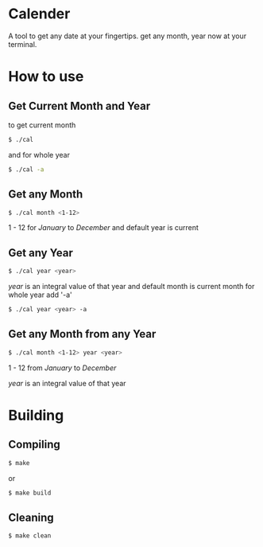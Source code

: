 # Calender 

A tool to get any date at your fingertips. get any month, year now at your terminal.

# How to use 

## Get Current Month and Year
to get current month
```bash 
$ ./cal 
```
and for whole year 
```bash 
$ ./cal -a 
``` 

## Get any Month 
```bash 
$ ./cal month <1-12>
``` 
1 - 12 for *January* to *December* 
and default year is current 

## Get any Year 
```bash 
$ ./cal year <year>
``` 
*year* is an integral value of that year
and default month is current month 
for whole year add '-a'
```bash 
$ ./cal year <year> -a
``` 
## Get any Month from any Year 
```bash 
$ ./cal month <1-12> year <year>
``` 
1 - 12 from *January* to *December* 

*year* is an integral value of that year

# Building 

## Compiling 
```bash 
$ make
``` 
or 
```bash 
$ make build 
``` 

## Cleaning
```bash 
$ make clean 
```